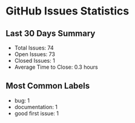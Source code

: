 # GitHub Issues Statistics

## Last 30 Days Summary
- Total Issues: 74
- Open Issues: 73
- Closed Issues: 1
- Average Time to Close: 0.3 hours

## Most Common Labels
- bug: 1
- documentation: 1
- good first issue: 1
